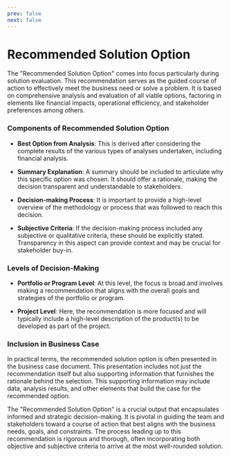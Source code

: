 ```yaml
---
prev: false
next: false
---
```


# Recommended Solution Option

The "Recommended Solution Option" comes into focus particularly during solution evaluation. This recommendation serves as the guided course of action to effectively meet the business need or solve a problem. It is based on comprehensive analysis and evaluation of all viable options, factoring in elements like financial impacts, operational efficiency, and stakeholder preferences among others.

### Components of Recommended Solution Option

- **Best Option from Analysis**: This is derived after considering the complete results of the various types of analyses undertaken, including financial analysis.

- **Summary Explanation**: A summary should be included to articulate why this specific option was chosen. It should offer a rationale, making the decision transparent and understandable to stakeholders.

- **Decision-making Process**: It is important to provide a high-level overview of the methodology or process that was followed to reach this decision.

- **Subjective Criteria**: If the decision-making process included any subjective or qualitative criteria, these should be explicitly stated. Transparency in this aspect can provide context and may be crucial for stakeholder buy-in.

### Levels of Decision-Making

- **Portfolio or Program Level**: At this level, the focus is broad and involves making a recommendation that aligns with the overall goals and strategies of the portfolio or program.

- **Project Level**: Here, the recommendation is more focused and will typically include a high-level description of the product(s) to be developed as part of the project.

### Inclusion in Business Case

In practical terms, the recommended solution option is often presented in the business case document. This presentation includes not just the recommendation itself but also supporting information that furnishes the rationale behind the selection. This supporting information may include data, analysis results, and other elements that build the case for the recommended option.

The "Recommended Solution Option" is a crucial output that encapsulates informed and strategic decision-making. It is pivotal in guiding the team and stakeholders toward a course of action that best aligns with the business needs, goals, and constraints. The process leading up to this recommendation is rigorous and thorough, often incorporating both objective and subjective criteria to arrive at the most well-rounded solution.
